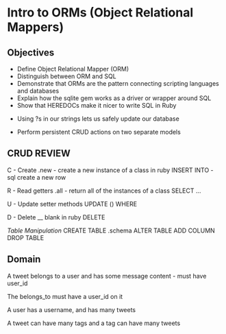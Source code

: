# Intro to ORMs (Object Relational Mappers)

## Objectives

* Define Object Relational Mapper (ORM)
* Distinguish between ORM and SQL
* Demonstrate that ORMs are the pattern connecting scripting languages and databases
* Explain how the sqlite gem works as a driver or wrapper around SQL
* Show that HEREDOCs make it nicer to write SQL in Ruby
+ Using ?s in our strings lets us safely update our database
* Perform persistent CRUD actions on two separate models

## CRUD REVIEW

C - Create
.new - create a new instance of a class in ruby
INSERT INTO - sql create a new row

R - Read
getters
.all - return all of the instances of a class
SELECT ...


U - Update
setter methods
UPDATE () WHERE

D - Delete
__ blank in ruby
DELETE


*Table Manipulation*
CREATE TABLE
.schema
ALTER TABLE ADD COLUMN
DROP TABLE

## Domain
A tweet belongs to a user and has some message content - must have user_id

The belongs_to must have a user_id on it

A user has a username, and has many tweets

A tweet can have many tags and a tag can have many tweets
